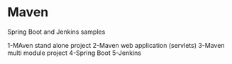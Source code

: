 # Maven
Spring Boot and Jenkins samples

1-MAven stand alone project
2-Maven web application (servlets)
3-Maven multi module project
4-Spring Boot
5-Jenkins

